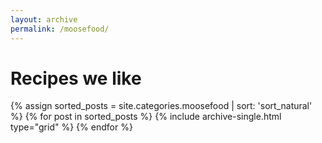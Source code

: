 ```yaml
---
layout: archive
permalink: /moosefood/
---
```


# Recipes we like

<div class="tiles">
{% assign sorted_posts = site.categories.moosefood | sort: 'sort_natural' %}
{% for post in sorted_posts %}
  {% include archive-single.html type="grid" %}
{% endfor %}
</div><!-- /.tiles -->
